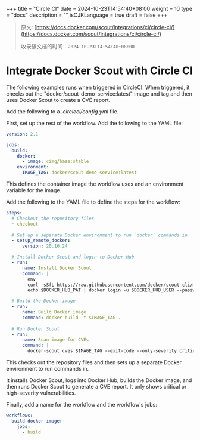 +++
title = "Circle CI"
date = 2024-10-23T14:54:40+08:00
weight = 10
type = "docs"
description = ""
isCJKLanguage = true
draft = false
+++

> 原文: [https://docs.docker.com/scout/integrations/ci/circle-ci/](https://docs.docker.com/scout/integrations/ci/circle-ci/)
>
> 收录该文档的时间：`2024-10-23T14:54:40+08:00`

# Integrate Docker Scout with Circle CI

The following examples runs when triggered in CircleCI. When triggered, it checks out the "docker/scout-demo-service:latest" image and tag and then uses Docker Scout to create a CVE report.

Add the following to a *.circleci/config.yml* file.

First, set up the rest of the workflow. Add the following to the YAML file:



```yaml
version: 2.1

jobs:
  build:
    docker:
      - image: cimg/base:stable
    environment:
      IMAGE_TAG: docker/scout-demo-service:latest
```

This defines the container image the workflow uses and an environment variable for the image.

Add the following to the YAML file to define the steps for the workflow:



```yaml
steps:
  # Checkout the repository files
  - checkout
  
  # Set up a separate Docker environment to run `docker` commands in
  - setup_remote_docker:
      version: 20.10.24

  # Install Docker Scout and login to Docker Hub
  - run:
      name: Install Docker Scout
      command: |
        env
        curl -sSfL https://raw.githubusercontent.com/docker/scout-cli/main/install.sh | sh -s -- -b /home/circleci/bin
        echo $DOCKER_HUB_PAT | docker login -u $DOCKER_HUB_USER --password-stdin        

  # Build the Docker image
  - run:
      name: Build Docker image
      command: docker build -t $IMAGE_TAG .
  
  # Run Docker Scout          
  - run:
      name: Scan image for CVEs
      command: |
        docker-scout cves $IMAGE_TAG --exit-code --only-severity critical,high        
```

This checks out the repository files and then sets up a separate Docker environment to run commands in.

It installs Docker Scout, logs into Docker Hub, builds the Docker image, and then runs Docker Scout to generate a CVE report. It only shows critical or high-severity vulnerabilities.

Finally, add a name for the workflow and the workflow's jobs:



```yaml
workflows:
  build-docker-image:
    jobs:
      - build
```
